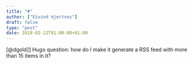 ```yaml
---
title: "#"
author: ["Eivind Hjertnes"]
draft: false
type: "post"
date: 2018-02-22T01:00:00+01:00
---
```


[@dgold][1](https://micro.blog/dgold) Hugo question: how do I make it
generate a RSS feed with more than 15 items in it?
